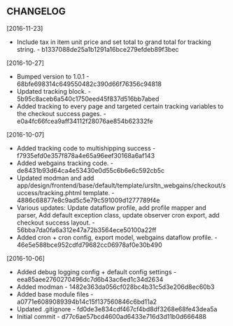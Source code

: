 CHANGELOG
----------------------

[2016-11-23]

 * Include tax in item unit price and set total to grand total for tracking string. - b1337088de25a1b1291a16bce279efdeb89f3bec

[2016-10-27]

 * Bumped version to 1.0.1 - 68bfe698314c649550482c390d66f76356c94818
 * Updated tracking block. - 5b95c8aceb6a540c1750eed45f837d516bb7abed
 * Added tracking to every page and targeted certain tracking variables to the checkout success pages. - e0a4fc66fcea9aff34112f28076ae854b62332fe

[2016-10-07]

 * Added tracking code to multishipping success - f7935efd0e357f878a4e65a96eef30168a6af143
 * Added webgains tracking code. - de8431b93d64ca4e53430e0d55c6b6e6c592cb5c
 * Updated modman and add app/design/frontend/base/default/template/ursltn_webgains/checkout/success/tracking.phtml template. - 4886c68877e8c9ad5c5e79c591009d1277789f4e
 * Various updates: Update dataflow profile, add profile mapper and parser, Add default exception class, update observer cron export, add checkout success layout. - 56bba7da0fa6a312e47a72b3564ece50100a22ff
 * Added cron + cron config, export model, webgains dataflow profile. - 46e5e588bce952cdfd79682cc06978af0e30b490

[2016-10-06]

 * Added debug logging config + default config settings - eea85aee2760270496dc7d6b43ac6ed1c34d2634
 * Added modman - 1482e363da056cf028bc4b31c5d3e206d8ec60b3
 * Added base module files - a0771e6089089394b14c15f137560846c6bd11a2
 * Updated .gitignore - fd0de3e834cdf467cf4bd8df3268e68fe43dea5a
 * Initial commit - d77c6ae57bcd4600ad6433e716d3d11b0d666488
